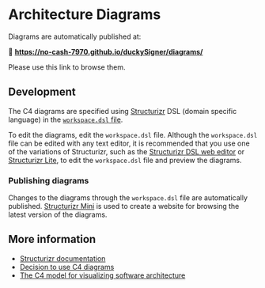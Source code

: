# Architecture Diagrams

Diagrams are automatically published at:

🔗 **<https://no-cash-7970.github.io/duckySigner/diagrams/>**

Please use this link to browse them.

## Development

The C4 diagrams are specified using [Structurizr](https://structurizr.com/) DSL (domain specific language) in the [`workspace.dsl` file](workspace.dsl).

To edit the diagrams, edit the `workspace.dsl` file. Although the `workspace.dsl` file can be edited with any text editor, it is recommended that you use one of the variations of Structurizr, such as  the [Structurizr DSL web editor](https://structurizr.com/dsl) or [Structurizr Lite](https://github.com/structurizr/lite), to edit the `workspace.dsl` file and preview the diagrams.

### Publishing diagrams

Changes to the diagrams through the `workspace.dsl` file are automatically published. [Structurizr Mini](https://github.com/bensmithett/structurizr-mini) is used to create a website for browsing the latest version of the diagrams.

## More information

- [Structurizr documentation](https://docs.structurizr.com/)
- [Decision to use C4 diagrams](../decisions/20240218-create-and-maintain-c4-diagrams.md)
- [The C4 model for visualizing software architecture](https://c4model.com/)
